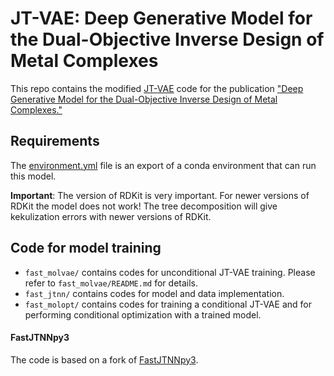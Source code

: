 # JT-VAE: Deep Generative Model for the Dual-Objective Inverse Design of Metal Complexes

This repo contains the modified [JT-VAE](https://github.com/Bibyutatsu/FastJTNNpy3) code for the publication ["Deep Generative Model for the Dual-Objective Inverse Design of Metal Complexes."](https://doi.org/10.26434/chemrxiv-2024-mzs7b)

## Requirements

The [environment.yml](environment.yml) file is an export of a conda environment that can run this model.

**Important**:
The version of RDKit is very important. For newer versions of RDKit the model does not work!
The tree decomposition will give kekulization errors with newer versions of RDKit.

## Code for model training

- `fast_molvae/` contains codes for unconditional JT-VAE training. Please refer to `fast_molvae/README.md` for details.
- `fast_jtnn/` contains codes for model and data implementation.
- `fast_molopt/` contains codes for training a conditional JT-VAE and for performing conditional optimization with a trained model.

#### FastJTNNpy3

The code is based on a fork of [FastJTNNpy3](https://github.com/Bibyutatsu/FastJTNNpy3).
